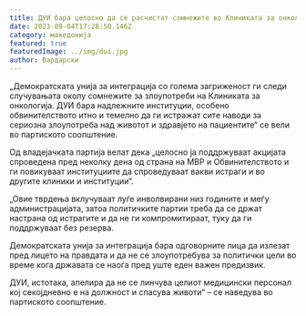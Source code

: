 ```yaml
---
title: ДУИ бара целосно да се расчистат сомнежите во Клиниката за онкологија
date: 2023-09-04T17:28:50.146Z
category: македонија
featured: true
featuredImage: ../img/dui.jpg
author: Вардарски
---
```

<!--StartFragment-->

„Демократската унија за интеграција со голема загриженост ги следи случувањата околу сомнежите за злоупотреби на Клиниката за онкологија. ДУИ бара надлежните институции, особено обвинителството итно и темелно да ги истражат сите наводи за сериозна злоупотреба над животот и здравјето на пациентите“ се вели во партиското соопштение.

Од владејачката партија велат дека „целосно ја поддржуваат акцијата спроведена пред неколку дена од страна на МВР и Обвинителството и ги повикуваат институциите да спроведуваат вакви истраги и во другите клиники и институции“.

„Овие тврдења вклучуваат луѓе инволвирани низ годините и меѓу администрацијата, затоа политичките партии треба да се држат настрана од истрагите и да не ги компромитираат, туку да ги поддржуваат без резерва.

Демократската унија за интеграција бара одговорните лица да излезат пред лицето на правдата и да не се злоупотребува за политички цели во време кога државата се наоѓа пред уште еден важен предизвик.

ДУИ, истотака, апелира да не се линчува целиот медицински персонал кој секојдневно е на должност и спасува животи“ – се наведува во партиското соопштение.

<!--EndFragment-->